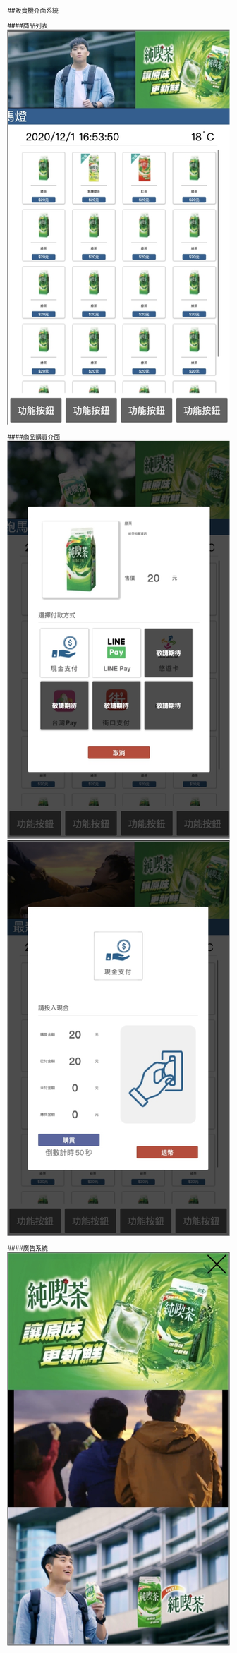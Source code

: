 ##販賣機介面系統

####商品列表
![GITHUB](./images/md/md1.jpg)

####商品購買介面 
![GITHUB](./images/md/md2.jpg)
![GITHUB](./images/md/md3.jpg)

####廣告系統
![GITHUB](./images/md/md4.jpg)